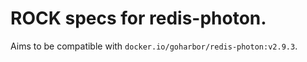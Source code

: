 # ROCK specs for redis-photon.

Aims to be compatible with `docker.io/goharbor/redis-photon:v2.9.3`.
